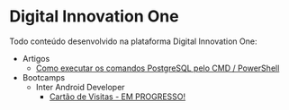# Digital Innovation One
Todo conteúdo desenvolvido na plataforma Digital Innovation One:

- Artigos
  - [Como executar os comandos PostgreSQL pelo CMD / PowerShell](https://web.digitalinnovation.one/articles/como-executar-os-comandos-postgresql-pelo-cmd-powershell)
- Bootcamps
  - Inter Android Developer
    - [Cartão de Visitas - EM PROGRESSO!](https://github.com/carvaldo/Digital-Innovation-One/tree/master/bootcamps/CartoVisitas)
